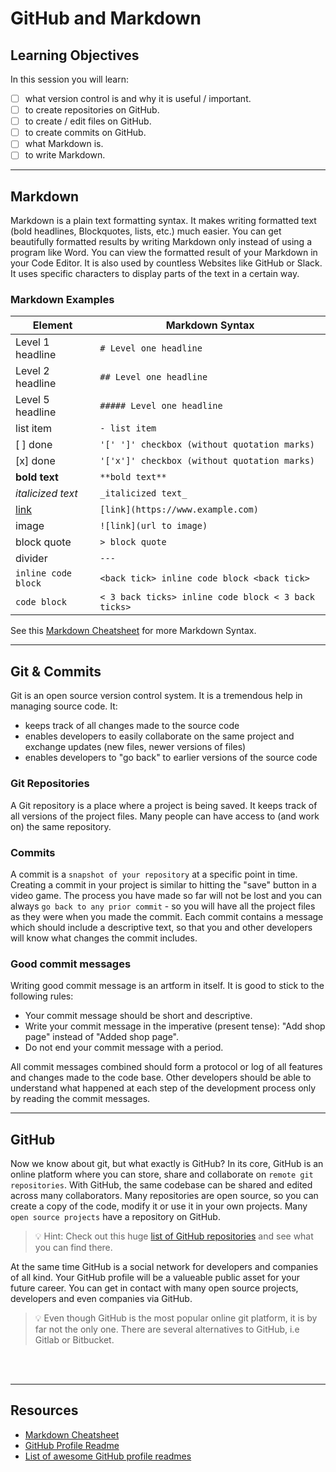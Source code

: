 # GitHub and Markdown

## Learning Objectives

In this session you will learn:

- [ ] what version control is and why it is useful / important.
- [ ] to create repositories on GitHub.
- [ ] to create / edit files on GitHub.
- [ ] to create commits on GitHub.
- [ ] what Markdown is.
- [ ] to write Markdown.

---

## Markdown

Markdown is a plain text formatting syntax. It makes writing formatted text (bold headlines,
Blockquotes, lists, etc.) much easier. You can get beautifully formatted results by writing Markdown
only instead of using a program like Word. You can view the formatted result of your Markdown in
your Code Editor. It is also used by countless Websites like GitHub or Slack. It uses specific
characters to display parts of the text in a certain way.

### Markdown Examples

| Element                         | Markdown Syntax                                      |
| ------------------------------- | ---------------------------------------------------- |
| Level 1 headline                | `# Level one headline`                               |
| Level 2 headline                | `## Level one headline`                              |
| Level 5 headline                | `##### Level one headline`                           |
| list item                       | `- list item`                                        |
| [ ] done                        | `'[' ']' checkbox (without quotation marks)`         |
| [x] done                        | `'['x']' checkbox (without quotation marks)`         |
| **bold text**                   | `**bold text**`                                      |
| _italicized text_               | `_italicized text_`                                  |
| [link](https://www.example.com) | `[link](https://www.example.com)`                    |
| image                           | `![link](url to image)`                              |
| block quote                     | `> block quote`                                      |
| divider                         | `---`                                                |
| `inline code block`             | `<back tick> inline code block <back tick> `         |
| `code block`                    | `< 3 back ticks> inline code block < 3 back ticks> ` |

See this [Markdown Cheatsheet](https://github.com/adam-p/markdown-here/wiki/Markdown-Cheatsheet) for
more Markdown Syntax.

---

## Git & Commits

Git is an open source version control system. It is a tremendous help in managing source code. It:

- keeps track of all changes made to the source code
- enables developers to easily collaborate on the same project and exchange updates (new files,
  newer versions of files)
- enables developers to "go back" to earlier versions of the source code

### Git Repositories

A Git repository is a place where a project is being saved. It keeps track of all versions of the
project files. Many people can have access to (and work on) the same repository.

### Commits

A commit is a `snapshot of your repository` at a specific point in time. Creating a commit in your
project is similar to hitting the "save" button in a video game. The process you have made so far
will not be lost and you can always `go back to any prior commit` - so you will have all the project
files as they were when you made the commit. Each commit contains a message which should include a
descriptive text, so that you and other developers will know what changes the commit includes.

### Good commit messages

Writing good commit message is an artform in itself. It is good to stick to the following rules:

- Your commit message should be short and descriptive.
- Write your commit message in the imperative (present tense): "Add shop page" instead of "Added
  shop page".
- Do not end your commit message with a period.

All commit messages combined should form a protocol or log of all features and changes made to the
code base. Other developers should be able to understand what happened at each step of the
development process only by reading the commit messages.

---

## GitHub

Now we know about git, but what exactly is GitHub? In its core, GitHub is an online platform where
you can store, share and collaborate on `remote git repositories`. With GitHub, the same codebase
can be shared and edited across many collaborators. Many repositories are open source, so you can
create a copy of the code, modify it or use it in your own projects. Many `open source projects`
have a repository on GitHub.

> 💡 Hint: Check out this huge
> [list of GitHub repositories](https://github.com/pawelborkar/awesome-repos) and see what you can
> find there.

At the same time GitHub is a social network for developers and companies of all kind. Your GitHub
profile will be a valueable public asset for your future career. You can get in contact with many
open source projects, developers and even companies via GitHub.

> 💡 Even though GitHub is the most popular online git platform, it is by far not the only one.
> There are several alternatives to GitHub, i.e Gitlab or Bitbucket.

<br>
<br>

---

## Resources

- [Markdown Cheatsheet](https://github.com/adam-p/markdown-here/wiki/Markdown-Cheatsheet)
- [GitHub Profile Readme](https://docs.github.com/en/account-and-profile/setting-up-and-managing-your-github-profile/customizing-your-profile/managing-your-profile-readme)
- [List of awesome GitHub profile readmes](https://github.com/abhisheknaiidu/awesome-github-profile-readme)
